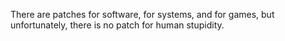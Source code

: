 There are patches for software, for systems, and for games, but unfortunately, there is no patch for human stupidity.
